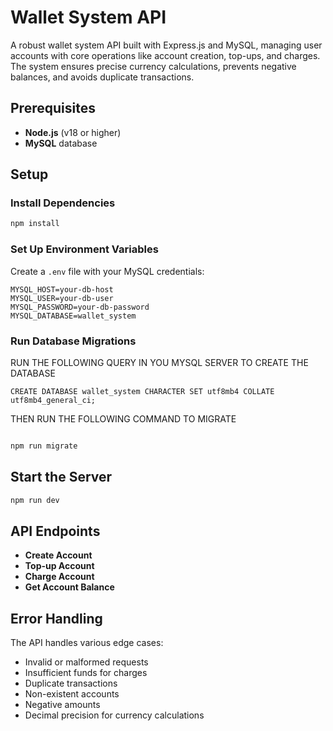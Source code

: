 # Wallet System API

A robust wallet system API built with Express.js and MySQL, managing user accounts with core operations like account creation, top-ups, and charges. The system ensures precise currency calculations, prevents negative balances, and avoids duplicate transactions.

## Prerequisites

- **Node.js** (v18 or higher)
- **MySQL** database

## Setup

### Install Dependencies

```sh
npm install
```

### Set Up Environment Variables

Create a `.env` file with your MySQL credentials:

```
MYSQL_HOST=your-db-host
MYSQL_USER=your-db-user
MYSQL_PASSWORD=your-db-password
MYSQL_DATABASE=wallet_system
```

### Run Database Migrations

RUN THE FOLLOWING QUERY IN YOU MYSQL SERVER TO CREATE THE DATABASE

```
CREATE DATABASE wallet_system CHARACTER SET utf8mb4 COLLATE utf8mb4_general_ci;

```
THEN RUN THE FOLLOWING COMMAND TO MIGRATE


```sh

npm run migrate
```

## Start the Server

```sh
npm run dev
```

## API Endpoints

- **Create Account**
- **Top-up Account**
- **Charge Account**
- **Get Account Balance**

## Error Handling

The API handles various edge cases:

- Invalid or malformed requests
- Insufficient funds for charges
- Duplicate transactions
- Non-existent accounts
- Negative amounts
- Decimal precision for currency calculations

